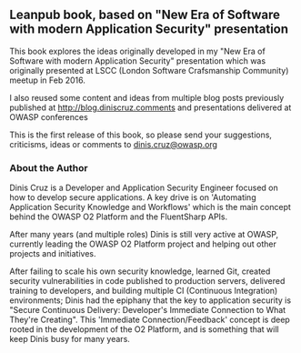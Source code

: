 ## Leanpub book, based on "New Era of Software with modern Application Security" presentation

This book explores the ideas originally developed in my "New Era of Software with modern Application Security" presentation which was originally presented at LSCC (London Software Crafsmanship Community) meetup in Feb 2016.

I also reused some content and ideas from multiple blog posts previously published at http://blog.diniscruz.comments and presentations delivered at OWASP conferences

This is the first release of this book, so please send your suggestions, criticisms, ideas or comments to dinis.cruz@owasp.org

### About the Author

Dinis Cruz is a Developer and Application Security Engineer focused on how to develop secure applications. A key drive is on 'Automating Application Security Knowledge and Workflows' which is the main concept behind the OWASP O2 Platform and the FluentSharp APIs.

After many years (and multiple roles) Dinis is still very active at OWASP, currently leading the OWASP O2 Platform project and helping out other projects and initiatives.

After failing to scale his own security knowledge, learned Git, created security vulnerabilities in code published to production servers, delivered training to developers, and building multiple CI (Continuous Integration) environments; Dinis had the epiphany that the key to application security is "Secure Continuous Delivery: Developer's Immediate Connection to What They're Creating". This 'Immediate Connection/Feedback' concept is deep rooted in the development of the O2 Platform, and is something that will keep Dinis busy for many years.
